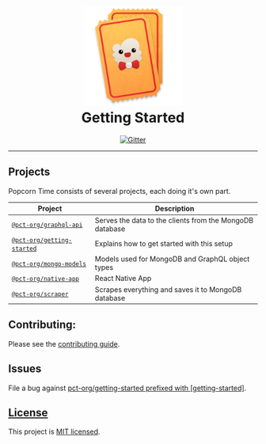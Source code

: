 <h1 align="center">
  <img height="200" width="200" src="https://github.com/pct-org/getting-started/blob/master/.github/logo.png" alt="logo" />
  <br />
  Getting Started
</h1>

<div align="center">
  <a target="_blank" href="https://gitter.im/pct-org/app?utm_source=badge&utm_medium=badge&utm_campaign=pr-badge&utm_content=badge">
    <img src="https://badges.gitter.im/popcorn-time-desktop.svg" alt="Gitter" />
  </a>
</div>

---

## Projects

Popcorn Time consists of several projects, each doing it's own part.

| Project                      | Description |
| ---------------------------- | -------------------------------------------------------- |
| [`@pct-org/graphql-api`]     | Serves the data to the clients from the MongoDB database |
| [`@pct-org/getting-started`] | Explains how to get started with this setup              |
| [`@pct-org/mongo-models`]    | Models used for MongoDB and GraphQL object types         |
| [`@pct-org/native-app`]      | React Native App                                         |
| [`@pct-org/scraper`]         | Scrapes everything and saves it to MongoDB database      |

## Contributing:

Please see the [contributing guide].

## Issues

File a bug against [pct-org/getting-started prefixed with \[getting-started\]](https://github.com/pct-org/getting-started/issues/new?title=[getting-started]%20).

## [License](./LICENSE)

This project is [MIT licensed](./LICENSE).

[contributing guide]: ./CONTRIBUTING.md
[`@pct-org/graphql-api`]: https://github.com/pct-org/graphql-api
[`@pct-org/getting-started`]: https://github.com/pct-org/getting-started
[`@pct-org/mongo-models`]: https://github.com/pct-org/mongo-models
[`@pct-org/native-app`]: https://github.com/pct-org/native-app
[`@pct-org/scraper`]: https://github.com/pct-org/scraper
